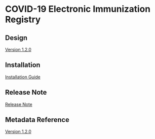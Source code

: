 # COVID-19 Electronic Immunization Registry

## Design

[Version 1.2.0](#cvc-eir-design)

## Installation

[Installation Guide](#cvc-eir-installation)

## Release Note

[Release Note](#cvc-eir-release-note)

## Metadata Reference

[Version 1.2.0]()

